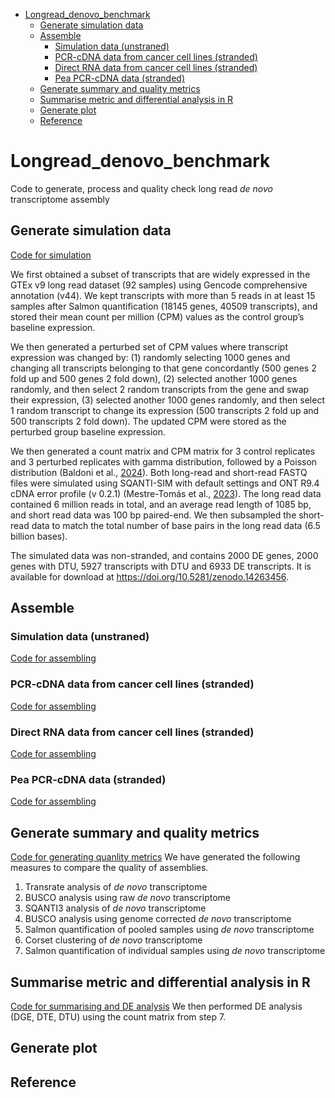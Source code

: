 - [Longread\_denovo\_benchmark](#longread_denovo_benchmark)
  - [Generate simulation data](#generate-simulation-data)
  - [Assemble](#assemble)
    - [Simulation data (unstraned)](#simulation-data-unstraned)
    - [PCR-cDNA data from cancer cell lines (stranded)](#pcr-cdna-data-from-cancer-cell-lines-stranded)
    - [Direct RNA data from cancer cell lines (stranded)](#direct-rna-data-from-cancer-cell-lines-stranded)
    - [Pea PCR-cDNA data (stranded)](#pea-pcr-cdna-data-stranded)
  - [Generate summary and quality metrics](#generate-summary-and-quality-metrics)
  - [Summarise metric and differential analysis in R](#summarise-metric-and-differential-analysis-in-r)
  - [Generate plot](#generate-plot)
  - [Reference](#reference)


# Longread_denovo_benchmark
Code to generate, process and quality check long read *de novo* transcriptome assembly

## Generate simulation data
[Code for simulation](simulation/)

We first obtained a subset of transcripts that are widely expressed in the GTEx v9 long read dataset (92 samples) using Gencode comprehensive annotation (v44). We kept transcripts with more than 5 reads in at least 15 samples after Salmon quantification (18145 genes, 40509 transcripts), and stored their mean count per million (CPM) values as the control group’s baseline expression. 

We then generated a perturbed set of CPM values where transcript expression was changed by: (1) randomly selecting 1000 genes and changing all transcripts belonging to that gene concordantly (500 genes 2 fold up and 500 genes 2 fold down), (2) selected another 1000 genes randomly, and then select 2 random transcripts from the gene and swap their expression, (3) selected another 1000 genes randomly, and then select 1 random transcript to change its expression (500 transcripts 2 fold up and 500 transcripts 2 fold down). The updated CPM were stored as the perturbed group baseline expression. 

We then generated a count matrix and CPM matrix for 3 control replicates and 3 perturbed replicates with gamma distribution, followed by a Poisson distribution (Baldoni et al., [2024](https://doi.org/10.1093/nar/gkad1167)). Both long-read and short-read FASTQ files were simulated using SQANTI-SIM with default settings and ONT R9.4 cDNA error profile (v 0.2.1) (Mestre-Tomás et al., [2023](https://doi.org/10.1186/s13059-023-03127-0)). The long read data contained 6 million reads in total, and an average read length of 1085 bp, and short read data was 100 bp paired-end. We then subsampled the short-read data to match the total number of base pairs in the long read data (6.5 billion bases). 

The simulated data was non-stranded, and contains 2000 DE genes, 2000 genes with DTU, 5927 transcripts with DTU and 6933 DE transcripts. It is available for download at https://doi.org/10.5281/zenodo.14263456.  


## Assemble 

### Simulation data (unstraned)
[Code for assembling](assemble/simulation/)

### PCR-cDNA data from cancer cell lines (stranded)
[Code for assembling](assemble/pcr_cdna/)

### Direct RNA data from cancer cell lines (stranded)
[Code for assembling](assemble/drna/)

### Pea PCR-cDNA data (stranded)
[Code for assembling](assemble/pea/)

## Generate summary and quality metrics
[Code for generating quanlity metrics](qc/)
We have generated the following measures to compare the quality of assemblies.
1. Transrate analysis of *de novo* transcriptome
2. BUSCO analysis using raw *de novo* transcriptome
3. SQANTI3 analysis of *de novo* transcriptome
4. BUSCO analysis using genome corrected *de novo* transcriptome
5. Salmon quantification of pooled samples using *de novo* transcriptome
6. Corset clustering of *de novo* transcriptome
7. Salmon quantification of individual samples using *de novo* transcriptome

## Summarise metric and differential analysis in R
[Code for summarising and DE analysis](R/)
We then performed DE analysis (DGE, DTE, DTU) using the count matrix from step 7.

## Generate plot

## Reference

